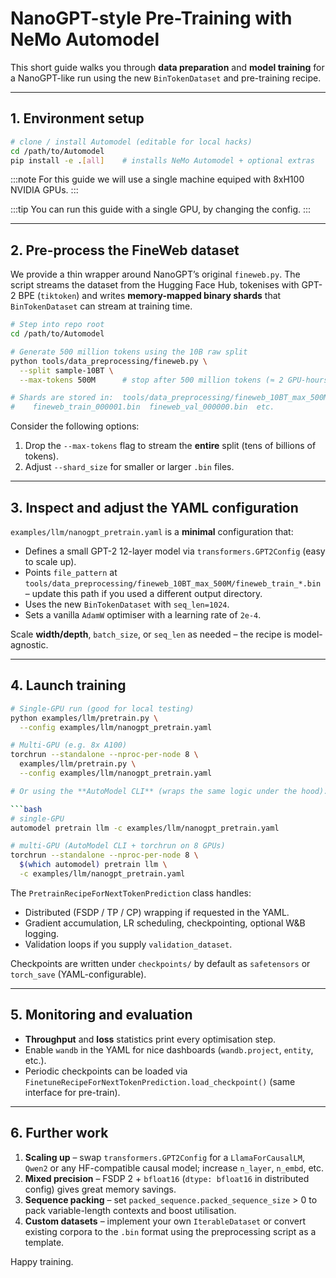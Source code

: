# NanoGPT-style Pre-Training with NeMo Automodel

This short guide walks you through **data preparation** and **model training** for a NanoGPT-like run using the new `BinTokenDataset` and pre-training recipe.

---

## 1. Environment setup

```bash
# clone / install Automodel (editable for local hacks)
cd /path/to/Automodel
pip install -e .[all]    # installs NeMo Automodel + optional extras
```

:::note
For this guide we will use a single machine equiped with 8xH100 NVIDIA GPUs.
:::

:::tip
You can run this guide with a single GPU, by changing the config.
:::

---

## 2. Pre-process the FineWeb dataset

We provide a thin wrapper around NanoGPT’s original `fineweb.py`.  The script streams the dataset from the Hugging Face Hub, tokenises with GPT-2 BPE (`tiktoken`) and writes **memory-mapped binary shards** that `BinTokenDataset` can stream at training time.

```bash
# Step into repo root
cd /path/to/Automodel

# Generate 500 million tokens using the 10B raw split
python tools/data_preprocessing/fineweb.py \
  --split sample-10BT \
  --max-tokens 500M      # stop after 500 million tokens (≈ 2 GPU-hours)

# Shards are stored in:  tools/data_preprocessing/fineweb_10BT_max_500M/
#    fineweb_train_000001.bin  fineweb_val_000000.bin  etc.
```

Consider the following options:
1. Drop the `--max-tokens` flag to stream the **entire** split (tens of billions of tokens).
2. Adjust `--shard_size` for smaller or larger `.bin` files.

---

## 3. Inspect and adjust the YAML configuration

`examples/llm/nanogpt_pretrain.yaml` is a **minimal** configuration that:
* Defines a small GPT-2 12-layer model via `transformers.GPT2Config` (easy to scale up).
* Points `file_pattern` at `tools/data_preprocessing/fineweb_10BT_max_500M/fineweb_train_*.bin` – update this path if you used a different output directory.
* Uses the new `BinTokenDataset` with `seq_len=1024`.
* Sets a vanilla `AdamW` optimiser with a learning rate of `2e-4`.

Scale **width/depth**, `batch_size`, or `seq_len` as needed – the recipe is model-agnostic.

---

## 4. Launch training

```bash
# Single-GPU run (good for local testing)
python examples/llm/pretrain.py \
  --config examples/llm/nanogpt_pretrain.yaml

# Multi-GPU (e.g. 8x A100)
torchrun --standalone --nproc-per-node 8 \
  examples/llm/pretrain.py \
  --config examples/llm/nanogpt_pretrain.yaml

# Or using the **AutoModel CLI** (wraps the same logic under the hood):

```bash
# single-GPU
automodel pretrain llm -c examples/llm/nanogpt_pretrain.yaml

# multi-GPU (AutoModel CLI + torchrun on 8 GPUs)
torchrun --standalone --nproc-per-node 8 \
  $(which automodel) pretrain llm \
  -c examples/llm/nanogpt_pretrain.yaml
```

The `PretrainRecipeForNextTokenPrediction` class handles:
* Distributed (FSDP / TP / CP) wrapping if requested in the YAML.
* Gradient accumulation, LR scheduling, checkpointing, optional W&B logging.
* Validation loops if you supply `validation_dataset`.

Checkpoints are written under `checkpoints/` by default as `safetensors` or `torch_save` (YAML-configurable).

---

## 5. Monitoring and evaluation

* **Throughput** and **loss** statistics print every optimisation step.
* Enable `wandb` in the YAML for nice dashboards (`wandb.project`, `entity`, etc.).
* Periodic checkpoints can be loaded via `FinetuneRecipeForNextTokenPrediction.load_checkpoint()` (same interface for pre-train).

---

## 6. Further work

1. **Scaling up** – swap `transformers.GPT2Config` for a `LlamaForCausalLM`, `Qwen2` or any HF-compatible causal model; increase `n_layer`, `n_embd`, etc.
2. **Mixed precision** – FSDP 2 + `bfloat16` (`dtype: bfloat16` in distributed config) gives great memory savings.
3. **Sequence packing** – set `packed_sequence.packed_sequence_size` > 0 to pack variable-length contexts and boost utilisation.
4. **Custom datasets** – implement your own `IterableDataset` or convert existing corpora to the `.bin` format using the preprocessing script as a template.

Happy training. 
